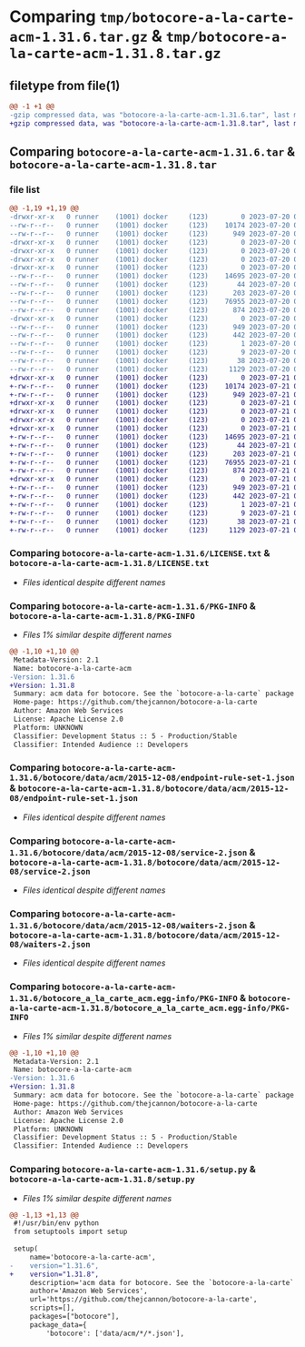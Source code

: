 # Comparing `tmp/botocore-a-la-carte-acm-1.31.6.tar.gz` & `tmp/botocore-a-la-carte-acm-1.31.8.tar.gz`

## filetype from file(1)

```diff
@@ -1 +1 @@
-gzip compressed data, was "botocore-a-la-carte-acm-1.31.6.tar", last modified: Thu Jul 20 01:20:02 2023, max compression
+gzip compressed data, was "botocore-a-la-carte-acm-1.31.8.tar", last modified: Fri Jul 21 01:21:10 2023, max compression
```

## Comparing `botocore-a-la-carte-acm-1.31.6.tar` & `botocore-a-la-carte-acm-1.31.8.tar`

### file list

```diff
@@ -1,19 +1,19 @@
-drwxr-xr-x   0 runner    (1001) docker     (123)        0 2023-07-20 01:20:02.498539 botocore-a-la-carte-acm-1.31.6/
--rw-r--r--   0 runner    (1001) docker     (123)    10174 2023-07-20 01:20:02.000000 botocore-a-la-carte-acm-1.31.6/LICENSE.txt
--rw-r--r--   0 runner    (1001) docker     (123)      949 2023-07-20 01:20:02.498539 botocore-a-la-carte-acm-1.31.6/PKG-INFO
-drwxr-xr-x   0 runner    (1001) docker     (123)        0 2023-07-20 01:20:02.498539 botocore-a-la-carte-acm-1.31.6/botocore/
-drwxr-xr-x   0 runner    (1001) docker     (123)        0 2023-07-20 01:20:02.498539 botocore-a-la-carte-acm-1.31.6/botocore/data/
-drwxr-xr-x   0 runner    (1001) docker     (123)        0 2023-07-20 01:20:02.498539 botocore-a-la-carte-acm-1.31.6/botocore/data/acm/
-drwxr-xr-x   0 runner    (1001) docker     (123)        0 2023-07-20 01:20:02.498539 botocore-a-la-carte-acm-1.31.6/botocore/data/acm/2015-12-08/
--rw-r--r--   0 runner    (1001) docker     (123)    14695 2023-07-20 01:19:55.000000 botocore-a-la-carte-acm-1.31.6/botocore/data/acm/2015-12-08/endpoint-rule-set-1.json
--rw-r--r--   0 runner    (1001) docker     (123)       44 2023-07-20 01:19:55.000000 botocore-a-la-carte-acm-1.31.6/botocore/data/acm/2015-12-08/examples-1.json
--rw-r--r--   0 runner    (1001) docker     (123)      203 2023-07-20 01:19:55.000000 botocore-a-la-carte-acm-1.31.6/botocore/data/acm/2015-12-08/paginators-1.json
--rw-r--r--   0 runner    (1001) docker     (123)    76955 2023-07-20 01:19:55.000000 botocore-a-la-carte-acm-1.31.6/botocore/data/acm/2015-12-08/service-2.json
--rw-r--r--   0 runner    (1001) docker     (123)      874 2023-07-20 01:19:55.000000 botocore-a-la-carte-acm-1.31.6/botocore/data/acm/2015-12-08/waiters-2.json
-drwxr-xr-x   0 runner    (1001) docker     (123)        0 2023-07-20 01:20:02.498539 botocore-a-la-carte-acm-1.31.6/botocore_a_la_carte_acm.egg-info/
--rw-r--r--   0 runner    (1001) docker     (123)      949 2023-07-20 01:20:02.000000 botocore-a-la-carte-acm-1.31.6/botocore_a_la_carte_acm.egg-info/PKG-INFO
--rw-r--r--   0 runner    (1001) docker     (123)      442 2023-07-20 01:20:02.000000 botocore-a-la-carte-acm-1.31.6/botocore_a_la_carte_acm.egg-info/SOURCES.txt
--rw-r--r--   0 runner    (1001) docker     (123)        1 2023-07-20 01:20:02.000000 botocore-a-la-carte-acm-1.31.6/botocore_a_la_carte_acm.egg-info/dependency_links.txt
--rw-r--r--   0 runner    (1001) docker     (123)        9 2023-07-20 01:20:02.000000 botocore-a-la-carte-acm-1.31.6/botocore_a_la_carte_acm.egg-info/top_level.txt
--rw-r--r--   0 runner    (1001) docker     (123)       38 2023-07-20 01:20:02.498539 botocore-a-la-carte-acm-1.31.6/setup.cfg
--rw-r--r--   0 runner    (1001) docker     (123)     1129 2023-07-20 01:20:02.000000 botocore-a-la-carte-acm-1.31.6/setup.py
+drwxr-xr-x   0 runner    (1001) docker     (123)        0 2023-07-21 01:21:10.766736 botocore-a-la-carte-acm-1.31.8/
+-rw-r--r--   0 runner    (1001) docker     (123)    10174 2023-07-21 01:21:10.000000 botocore-a-la-carte-acm-1.31.8/LICENSE.txt
+-rw-r--r--   0 runner    (1001) docker     (123)      949 2023-07-21 01:21:10.766736 botocore-a-la-carte-acm-1.31.8/PKG-INFO
+drwxr-xr-x   0 runner    (1001) docker     (123)        0 2023-07-21 01:21:10.762736 botocore-a-la-carte-acm-1.31.8/botocore/
+drwxr-xr-x   0 runner    (1001) docker     (123)        0 2023-07-21 01:21:10.762736 botocore-a-la-carte-acm-1.31.8/botocore/data/
+drwxr-xr-x   0 runner    (1001) docker     (123)        0 2023-07-21 01:21:10.762736 botocore-a-la-carte-acm-1.31.8/botocore/data/acm/
+drwxr-xr-x   0 runner    (1001) docker     (123)        0 2023-07-21 01:21:10.766736 botocore-a-la-carte-acm-1.31.8/botocore/data/acm/2015-12-08/
+-rw-r--r--   0 runner    (1001) docker     (123)    14695 2023-07-21 01:21:06.000000 botocore-a-la-carte-acm-1.31.8/botocore/data/acm/2015-12-08/endpoint-rule-set-1.json
+-rw-r--r--   0 runner    (1001) docker     (123)       44 2023-07-21 01:21:06.000000 botocore-a-la-carte-acm-1.31.8/botocore/data/acm/2015-12-08/examples-1.json
+-rw-r--r--   0 runner    (1001) docker     (123)      203 2023-07-21 01:21:06.000000 botocore-a-la-carte-acm-1.31.8/botocore/data/acm/2015-12-08/paginators-1.json
+-rw-r--r--   0 runner    (1001) docker     (123)    76955 2023-07-21 01:21:06.000000 botocore-a-la-carte-acm-1.31.8/botocore/data/acm/2015-12-08/service-2.json
+-rw-r--r--   0 runner    (1001) docker     (123)      874 2023-07-21 01:21:06.000000 botocore-a-la-carte-acm-1.31.8/botocore/data/acm/2015-12-08/waiters-2.json
+drwxr-xr-x   0 runner    (1001) docker     (123)        0 2023-07-21 01:21:10.766736 botocore-a-la-carte-acm-1.31.8/botocore_a_la_carte_acm.egg-info/
+-rw-r--r--   0 runner    (1001) docker     (123)      949 2023-07-21 01:21:10.000000 botocore-a-la-carte-acm-1.31.8/botocore_a_la_carte_acm.egg-info/PKG-INFO
+-rw-r--r--   0 runner    (1001) docker     (123)      442 2023-07-21 01:21:10.000000 botocore-a-la-carte-acm-1.31.8/botocore_a_la_carte_acm.egg-info/SOURCES.txt
+-rw-r--r--   0 runner    (1001) docker     (123)        1 2023-07-21 01:21:10.000000 botocore-a-la-carte-acm-1.31.8/botocore_a_la_carte_acm.egg-info/dependency_links.txt
+-rw-r--r--   0 runner    (1001) docker     (123)        9 2023-07-21 01:21:10.000000 botocore-a-la-carte-acm-1.31.8/botocore_a_la_carte_acm.egg-info/top_level.txt
+-rw-r--r--   0 runner    (1001) docker     (123)       38 2023-07-21 01:21:10.766736 botocore-a-la-carte-acm-1.31.8/setup.cfg
+-rw-r--r--   0 runner    (1001) docker     (123)     1129 2023-07-21 01:21:10.000000 botocore-a-la-carte-acm-1.31.8/setup.py
```

### Comparing `botocore-a-la-carte-acm-1.31.6/LICENSE.txt` & `botocore-a-la-carte-acm-1.31.8/LICENSE.txt`

 * *Files identical despite different names*

### Comparing `botocore-a-la-carte-acm-1.31.6/PKG-INFO` & `botocore-a-la-carte-acm-1.31.8/PKG-INFO`

 * *Files 1% similar despite different names*

```diff
@@ -1,10 +1,10 @@
 Metadata-Version: 2.1
 Name: botocore-a-la-carte-acm
-Version: 1.31.6
+Version: 1.31.8
 Summary: acm data for botocore. See the `botocore-a-la-carte` package for more info.
 Home-page: https://github.com/thejcannon/botocore-a-la-carte
 Author: Amazon Web Services
 License: Apache License 2.0
 Platform: UNKNOWN
 Classifier: Development Status :: 5 - Production/Stable
 Classifier: Intended Audience :: Developers
```

### Comparing `botocore-a-la-carte-acm-1.31.6/botocore/data/acm/2015-12-08/endpoint-rule-set-1.json` & `botocore-a-la-carte-acm-1.31.8/botocore/data/acm/2015-12-08/endpoint-rule-set-1.json`

 * *Files identical despite different names*

### Comparing `botocore-a-la-carte-acm-1.31.6/botocore/data/acm/2015-12-08/service-2.json` & `botocore-a-la-carte-acm-1.31.8/botocore/data/acm/2015-12-08/service-2.json`

 * *Files identical despite different names*

### Comparing `botocore-a-la-carte-acm-1.31.6/botocore/data/acm/2015-12-08/waiters-2.json` & `botocore-a-la-carte-acm-1.31.8/botocore/data/acm/2015-12-08/waiters-2.json`

 * *Files identical despite different names*

### Comparing `botocore-a-la-carte-acm-1.31.6/botocore_a_la_carte_acm.egg-info/PKG-INFO` & `botocore-a-la-carte-acm-1.31.8/botocore_a_la_carte_acm.egg-info/PKG-INFO`

 * *Files 1% similar despite different names*

```diff
@@ -1,10 +1,10 @@
 Metadata-Version: 2.1
 Name: botocore-a-la-carte-acm
-Version: 1.31.6
+Version: 1.31.8
 Summary: acm data for botocore. See the `botocore-a-la-carte` package for more info.
 Home-page: https://github.com/thejcannon/botocore-a-la-carte
 Author: Amazon Web Services
 License: Apache License 2.0
 Platform: UNKNOWN
 Classifier: Development Status :: 5 - Production/Stable
 Classifier: Intended Audience :: Developers
```

### Comparing `botocore-a-la-carte-acm-1.31.6/setup.py` & `botocore-a-la-carte-acm-1.31.8/setup.py`

 * *Files 1% similar despite different names*

```diff
@@ -1,13 +1,13 @@
 #!/usr/bin/env python
 from setuptools import setup
 
 setup(
     name='botocore-a-la-carte-acm',
-    version="1.31.6",
+    version="1.31.8",
     description='acm data for botocore. See the `botocore-a-la-carte` package for more info.',
     author='Amazon Web Services',
     url='https://github.com/thejcannon/botocore-a-la-carte',
     scripts=[],
     packages=["botocore"],
     package_data={
         'botocore': ['data/acm/*/*.json'],
```

